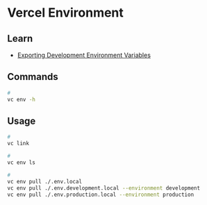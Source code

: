 # Vercel Environment

## Learn

- [Exporting Development Environment Variables](https://vercel.com/docs/cli/env#exporting-development-environment-variables)

## Commands

```sh
#
vc env -h
```

## Usage

```sh
#
vc link

#
vc env ls

#
vc env pull ./.env.local
vc env pull ./.env.development.local --environment development
vc env pull ./.env.production.local --environment production
```
